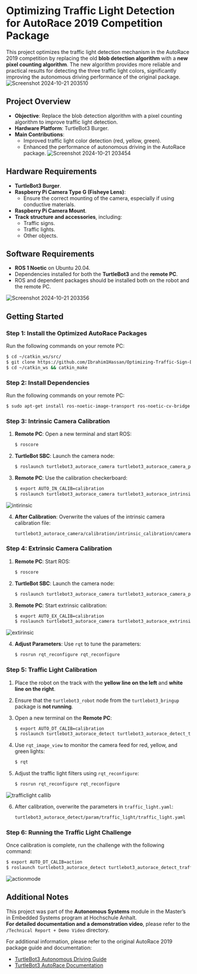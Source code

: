# Optimizing Traffic Light Detection for AutoRace 2019 Competition Package

This project optimizes the traffic light detection mechanism in the AutoRace 2019 competition by replacing the old **blob detection algorithm** with a **new pixel counting algorithm**. The new algorithm provides more reliable and practical results for detecting the three traffic light colors, significantly improving the autonomous driving performance of the original package.
![Screenshot 2024-10-21 203510](https://github.com/user-attachments/assets/05281f51-0a8a-4c79-99be-0f1bbd37678f)

## Project Overview

- **Objective**: Replace the blob detection algorithm with a pixel counting algorithm to improve traffic light detection.
- **Hardware Platform**: TurtleBot3 Burger.
- **Main Contributions**:
  - Improved traffic light color detection (red, yellow, green).
  - Enhanced the performance of autonomous driving in the AutoRace package.
![Screenshot 2024-10-21 203454](https://github.com/user-attachments/assets/3595b589-6528-44ba-b950-2dae080afa7e)

## Hardware Requirements

- **TurtleBot3 Burger**.
- **Raspberry Pi Camera Type G (Fisheye Lens)**:
  - Ensure the correct mounting of the camera, especially if using conductive materials.
- **Raspberry Pi Camera Mount**.
- **Track structure and accessories**, including:
  - Traffic signs.
  - Traffic lights.
  - Other objects.
## Software Requirements

- **ROS 1 Noetic** on Ubuntu 20.04.
- Dependencies installed for both the **TurtleBot3** and the **remote PC**.
- ROS and dependent packages should be installed both on the robot and the remote PC.

![Screenshot 2024-10-21 203356](https://github.com/user-attachments/assets/5e95a73f-98fe-4cf0-9815-3b3666124755)


## Getting Started

### Step 1: Install the Optimized AutoRace Packages

Run the following commands on your remote PC:

```bash
$ cd ~/catkin_ws/src/
$ git clone https://github.com/Ibrahim1Hassan/Optimizing-Traffic-Sign-Detection-for-Turtlebot3-ROS-Autonomous-Driving
$ cd ~/catkin_ws && catkin_make
```

### Step 2: Install Dependencies

Run the following commands on your remote PC:

```bash
$ sudo apt-get install ros-noetic-image-transport ros-noetic-cv-bridge ros-noetic-vision-opencv python3-opencv libopencv-dev ros-noetic-image-proc
```
### Step 3: Intrinsic Camera Calibration


1. **Remote PC**: Open a new terminal and start ROS:

    ```bash
    $ roscore
    ```

2. **TurtleBot SBC**: Launch the camera node:

    ```bash
    $ roslaunch turtlebot3_autorace_camera turtlebot3_autorace_camera_pi.launch
    ```

3. **Remote PC**: Use the calibration checkerboard:

    ```bash
    $ export AUTO_IN_CALIB=calibration
    $ roslaunch turtlebot3_autorace_camera turtlebot3_autorace_intrinsic_camera_calibration.launch
    ```
![intirinsic](https://github.com/user-attachments/assets/64f445f6-b118-4add-82e8-b6e979f5419a)

4. **After Calibration**: Overwrite the values of the intrinsic camera calibration file:

    ```bash
    turtlebot3_autorace_camera/calibration/intrinsic_calibration/camerav2_320x240_30fps.yaml
    ```
### Step 4: Extrinsic Camera Calibration

1. **Remote PC**: Start ROS:

    ```bash
    $ roscore
    ```

2. **TurtleBot SBC**: Launch the camera node:

    ```bash
    $ roslaunch turtlebot3_autorace_camera turtlebot3_autorace_camera_pi.launch
    ```

3. **Remote PC**: Start extrinsic calibration:

    ```bash
    $ export AUTO_EX_CALIB=calibration
    $ roslaunch turtlebot3_autorace_camera turtlebot3_autorace_extrinsic_camera_calibration.launch
    ```
![extirinsic](https://github.com/user-attachments/assets/d6328855-0bdd-4093-9cda-13a13367f7d9)

4. **Adjust Parameters**: Use `rqt` to tune the parameters:

    ```bash
    $ rosrun rqt_reconfigure rqt_reconfigure
    ```
### Step 5: Traffic Light Calibration

1. Place the robot on the track with the **yellow line on the left** and **white line on the right**.
2. Ensure that the `turtlebot3_robot` node from the `turtlebot3_bringup` package is **not running**.
3. Open a new terminal on the **Remote PC**:

    ```bash
    $ export AUTO_DT_CALIB=calibration
    $ roslaunch turtlebot3_autorace_detect turtlebot3_autorace_detect_traffic_light.launch
    ```

4. Use `rqt_image_view` to monitor the camera feed for red, yellow, and green lights:

    ```bash
    $ rqt
    ```

5. Adjust the traffic light filters using `rqt_reconfigure`:

    ```bash
    $ rosrun rqt_reconfigure rqt_reconfigure
    ```
![trafficlight callib](https://github.com/user-attachments/assets/e7456ab4-2f86-437f-8bf8-ec05f2ed14be)

6. After calibration, overwrite the parameters in `traffic_light.yaml`:

    ```bash
    turtlebot3_autorace_detect/param/traffic_light/traffic_light.yaml
    ```
### Step 6: Running the Traffic Light Challenge

Once calibration is complete, run the challenge with the following command:

```bash
$ export AUTO_DT_CALIB=action
$ roslaunch turtlebot3_autorace_detect turtlebot3_autorace_detect_traffic_light.launch
```
![actionmode](https://github.com/user-attachments/assets/c9611208-74b1-440e-964a-7cff1721439a)

## Additional Notes

This project was part of the **Autonomous Systems** module in the Master’s in Embedded Systems program at Hochschule Anhalt.  
**For detailed documentation and a demonstration video**, please refer to the `/Technical Report + Demo Video` directory.

For additional information, please refer to the original AutoRace 2019 package guide and documentation:

- [TurtleBot3 Autonomous Driving Guide](https://emanual.robotis.com/docs/en/platform/turtlebot3/autonomous_driving/)
- [TurtleBot3 AutoRace Documentation](https://emanual.robotis.com/docs/en/platform/turtlebot3/autonomous_driving_autorace/)
